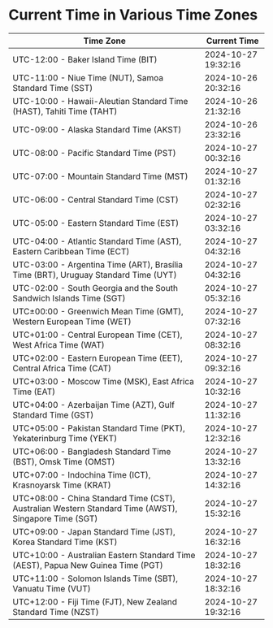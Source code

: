 # Current Time in Various Time Zones

| Time Zone | Current Time |
|-----------|--------------|
| UTC-12:00 - Baker Island Time (BIT) | 2024-10-27 19:32:16 |
| UTC-11:00 - Niue Time (NUT), Samoa Standard Time (SST) | 2024-10-26 20:32:16 |
| UTC-10:00 - Hawaii-Aleutian Standard Time (HAST), Tahiti Time (TAHT) | 2024-10-26 21:32:16 |
| UTC-09:00 - Alaska Standard Time (AKST) | 2024-10-26 23:32:16 |
| UTC-08:00 - Pacific Standard Time (PST) | 2024-10-27 00:32:16 |
| UTC-07:00 - Mountain Standard Time (MST) | 2024-10-27 01:32:16 |
| UTC-06:00 - Central Standard Time (CST) | 2024-10-27 02:32:16 |
| UTC-05:00 - Eastern Standard Time (EST) | 2024-10-27 03:32:16 |
| UTC-04:00 - Atlantic Standard Time (AST), Eastern Caribbean Time (ECT) | 2024-10-27 04:32:16 |
| UTC-03:00 - Argentina Time (ART), Brasília Time (BRT), Uruguay Standard Time (UYT) | 2024-10-27 04:32:16 |
| UTC-02:00 - South Georgia and the South Sandwich Islands Time (SGT) | 2024-10-27 05:32:16 |
| UTC±00:00 - Greenwich Mean Time (GMT), Western European Time (WET) | 2024-10-27 07:32:16 |
| UTC+01:00 - Central European Time (CET), West Africa Time (WAT) | 2024-10-27 08:32:16 |
| UTC+02:00 - Eastern European Time (EET), Central Africa Time (CAT) | 2024-10-27 09:32:16 |
| UTC+03:00 - Moscow Time (MSK), East Africa Time (EAT) | 2024-10-27 10:32:16 |
| UTC+04:00 - Azerbaijan Time (AZT), Gulf Standard Time (GST) | 2024-10-27 11:32:16 |
| UTC+05:00 - Pakistan Standard Time (PKT), Yekaterinburg Time (YEKT) | 2024-10-27 12:32:16 |
| UTC+06:00 - Bangladesh Standard Time (BST), Omsk Time (OMST) | 2024-10-27 13:32:16 |
| UTC+07:00 - Indochina Time (ICT), Krasnoyarsk Time (KRAT) | 2024-10-27 14:32:16 |
| UTC+08:00 - China Standard Time (CST), Australian Western Standard Time (AWST), Singapore Time (SGT) | 2024-10-27 15:32:16 |
| UTC+09:00 - Japan Standard Time (JST), Korea Standard Time (KST) | 2024-10-27 16:32:16 |
| UTC+10:00 - Australian Eastern Standard Time (AEST), Papua New Guinea Time (PGT) | 2024-10-27 18:32:16 |
| UTC+11:00 - Solomon Islands Time (SBT), Vanuatu Time (VUT) | 2024-10-27 18:32:16 |
| UTC+12:00 - Fiji Time (FJT), New Zealand Standard Time (NZST) | 2024-10-27 19:32:16 |
